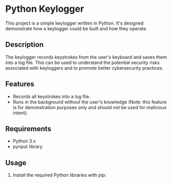 # Python Keylogger

This project is a simple keylogger written in Python. It's designed demonstrate how a keylogger could be built and how they operate.

## Description

The keylogger records keystrokes from the user's keyboard and saves them into a log file. This can be used to understand the potential security risks associated with keyloggers and to promote better cybersecurity practices.

## Features

- Records all keystrokes into a log file.
- Runs in the background without the user's knowledge (Note: this feature is for demonstration purposes only and should not be used for malicious intent).

## Requirements

- Python 3.x
- pynput library

## Usage

1. Install the required Python libraries with pip:
